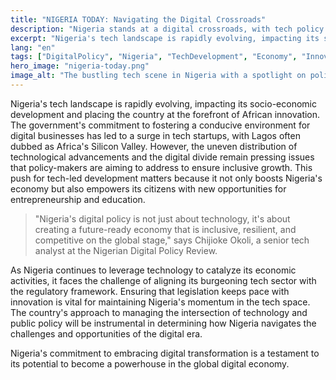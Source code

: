 ```yaml
---
title: "NIGERIA TODAY: Navigating the Digital Crossroads"
description: "Nigeria stands at a digital crossroads, with tech policy shaping its future."
excerpt: "Nigeria's tech landscape is rapidly evolving, impacting its socio-economic development."
lang: "en"
tags: ["DigitalPolicy", "Nigeria", "TechDevelopment", "Economy", "Innovation"]
hero_image: "nigeria-today.png"
image_alt: "The bustling tech scene in Nigeria with a spotlight on policy changes"
---
```


Nigeria's tech landscape is rapidly evolving, impacting its socio-economic development and placing the country at the forefront of African innovation. The government's commitment to fostering a conducive environment for digital businesses has led to a surge in tech startups, with Lagos often dubbed as Africa's Silicon Valley. However, the uneven distribution of technological advancements and the digital divide remain pressing issues that policy-makers are aiming to address to ensure inclusive growth. This push for tech-led development matters because it not only boosts Nigeria's economy but also empowers its citizens with new opportunities for entrepreneurship and education.

> "Nigeria's digital policy is not just about technology, it's about creating a future-ready economy that is inclusive, resilient, and competitive on the global stage," says Chijioke Okoli, a senior tech analyst at the Nigerian Digital Policy Review.

As Nigeria continues to leverage technology to catalyze its economic activities, it faces the challenge of aligning its burgeoning tech sector with the regulatory framework. Ensuring that legislation keeps pace with innovation is vital for maintaining Nigeria's momentum in the tech space. The country's approach to managing the intersection of technology and public policy will be instrumental in determining how Nigeria navigates the challenges and opportunities of the digital era.

Nigeria's commitment to embracing digital transformation is a testament to its potential to become a powerhouse in the global digital economy.